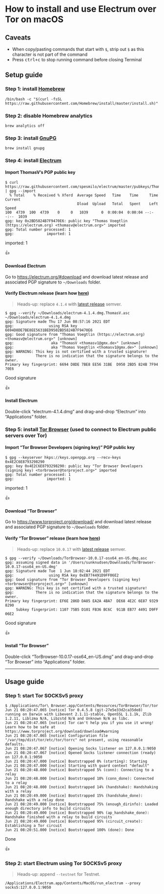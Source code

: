 <!--
Title: How to install and use Electrum over Tor on macOS
Description: Learn how to install and use Electrum over Tor on macOS.
Author: Sun Knudsen <https://github.com/sunknudsen>
Contributors: Sun Knudsen <https://github.com/sunknudsen>
Reviewers:
Publication date: 2021-06-21T11:03:01.566Z
Listed: true
-->

# How to install and use Electrum over Tor on macOS

## Caveats

- When copy/pasting commands that start with `$`, strip out `$` as this character is not part of the command
- Press <kbd>ctrl+c</kbd> to stop running command before closing Terminal

## Setup guide

### Step 1: install [Homebrew](https://brew.sh/)

```shell
/bin/bash -c "$(curl -fsSL https://raw.githubusercontent.com/Homebrew/install/master/install.sh)"
```

### Step 2: disable Homebrew analytics

```shell
brew analytics off
```

### Step 3: install [GnuPG](https://gnupg.org/)

```shell
brew install gnupg
```

### Step 4: install [Electrum](https://electrum.org/#home)

#### Import ThomasV’s PGP public key

```console
$ curl https://raw.githubusercontent.com/spesmilo/electrum/master/pubkeys/ThomasV.asc | gpg --import
  % Total    % Received % Xferd  Average Speed   Time    Time     Time  Current
                                 Dload  Upload   Total   Spent    Left  Speed
100  4739  100  4739    0     0   1039      0  0:00:04  0:00:04 --:--:--  1039
gpg: key 0x2BD5824B7F9470E6: public key "Thomas Voegtlin (https://electrum.org) <thomasv@electrum.org>" imported
gpg: Total number processed: 1
gpg:               imported: 1
```

imported: 1

👍

#### Download Electrum

Go to https://electrum.org/#download and download latest release and associated PGP signature to `~/Downloads` folder.

#### Verify Electrum release (learn how [here](../how-to-verify-pgp-digital-signatures-using-gnupg-on-macos))

> Heads-up: replace `4.1.4` with [latest release](https://electrum.org/#download) semver.

```console
$ gpg --verify ~/Downloads/electrum-4.1.4.dmg.ThomasV.asc ~/Downloads/electrum-4.1.4.dmg
gpg: Signature made Thu 17 Jun 08:57:16 2021 EDT
gpg:                using RSA key 6694D8DE7BE8EE5631BED9502BD5824B7F9470E6
gpg: Good signature from "Thomas Voegtlin (https://electrum.org) <thomasv@electrum.org>" [unknown]
gpg:                 aka "ThomasV <thomasv1@gmx.de>" [unknown]
gpg:                 aka "Thomas Voegtlin <thomasv1@gmx.de>" [unknown]
gpg: WARNING: This key is not certified with a trusted signature!
gpg:          There is no indication that the signature belongs to the owner.
Primary key fingerprint: 6694 D8DE 7BE8 EE56 31BE  D950 2BD5 824B 7F94 70E6
```

Good signature

👍

#### Install Electrum

Double-click “electrum-4.1.4.dmg” and drag-and-drop “Electrum” into “Applications” folder.

### Step 5: install [Tor Browser](https://www.torproject.org/) (used to connect to Electrum public servers over Tor)

#### Import “Tor Browser Developers (signing key)” PGP public key

```console
$ gpg --keyserver hkps://keys.openpgp.org --recv-keys 0x4E2C6E8793298290
gpg: key 0x4E2C6E8793298290: public key "Tor Browser Developers (signing key) <torbrowser@torproject.org>" imported
gpg: Total number processed: 1
gpg:               imported: 1
```

imported: 1

👍

#### Download “Tor Browser”

Go to https://www.torproject.org/download/ and download latest release and associated PGP signature to `~/Downloads` folder.

#### Verify “Tor Browser” release (learn how [here](../how-to-verify-pgp-digital-signatures-using-gnupg-on-macos))

> Heads-up: replace `10.0.17` with [latest release](https://www.torproject.org/download/) semver.

```console
$ gpg --verify ~/Downloads/TorBrowser-10.0.17-osx64_en-US.dmg.asc
gpg: assuming signed data in '/Users/sunknudsen/Downloads/TorBrowser-10.0.17-osx64_en-US.dmg'
gpg: Signature made Tue  1 Jun 18:02:44 2021 EDT
gpg:                using RSA key 0xEB774491D9FF06E2
gpg: Good signature from "Tor Browser Developers (signing key) <torbrowser@torproject.org>" [unknown]
gpg: WARNING: This key is not certified with a trusted signature!
gpg:          There is no indication that the signature belongs to the owner.
Primary key fingerprint: EF6E 286D DA85 EA2A 4BA7  DE68 4E2C 6E87 9329 8290
     Subkey fingerprint: 1107 75B5 D101 FB36 BC6C  911B EB77 4491 D9FF 06E2
```

Good signature

👍

#### Install “Tor Browser”

Double-click “TorBrowser-10.0.17-osx64_en-US.dmg” and drag-and-drop “Tor Browser” into “Applications” folder.

---

## Usage guide

### Step 1: start Tor SOCKSv5 proxy

```console
$ /Applications/Tor\ Browser.app/Contents/Resources/TorBrowser/Tor/tor
Jun 21 08:20:47.065 [notice] Tor 0.4.5.8 (git-27e5e33d2ca35de8) running on Darwin with Libevent 2.1.11-stable, OpenSSL 1.1.1k, Zlib 1.2.11, Liblzma N/A, Libzstd N/A and Unknown N/A as libc.
Jun 21 08:20:47.065 [notice] Tor can't help you if you use it wrong! Learn how to be safe at https://www.torproject.org/download/download#warning
Jun 21 08:20:47.065 [notice] Configuration file "/var/tmp/dist/tor/etc/tor/torrc" not present, using reasonable defaults.
Jun 21 08:20:47.067 [notice] Opening Socks listener on 127.0.0.1:9050
Jun 21 08:20:47.067 [notice] Opened Socks listener connection (ready) on 127.0.0.1:9050
Jun 21 08:20:47.000 [notice] Bootstrapped 0% (starting): Starting
Jun 21 08:20:47.000 [notice] Starting with guard context "default"
Jun 21 08:20:48.000 [notice] Bootstrapped 5% (conn): Connecting to a relay
Jun 21 08:20:48.000 [notice] Bootstrapped 10% (conn_done): Connected to a relay
Jun 21 08:20:48.000 [notice] Bootstrapped 14% (handshake): Handshaking with a relay
Jun 21 08:20:49.000 [notice] Bootstrapped 15% (handshake_done): Handshake with a relay done
Jun 21 08:20:49.000 [notice] Bootstrapped 75% (enough_dirinfo): Loaded enough directory info to build circuits
Jun 21 08:20:49.000 [notice] Bootstrapped 90% (ap_handshake_done): Handshake finished with a relay to build circuits
Jun 21 08:20:49.000 [notice] Bootstrapped 95% (circuit_create): Establishing a Tor circuit
Jun 21 08:20:51.000 [notice] Bootstrapped 100% (done): Done
```

Done

👍

### Step 2: start Electrum using Tor SOCKSv5 proxy

> Heads-up: append `--testnet` for Testnet.

```shell
/Applications/Electrum.app/Contents/MacOS/run_electrum --proxy socks5:127.0.0.1:9050
```
